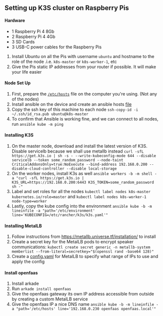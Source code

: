 ## Setting up K3S cluster on Raspberry Pis

#### Hardware
- 1 Raspberry Pi 4 8Gb
- 2 Raspberry Pi 4 4Gb
- 3 SD Cards
- 3 USB-C power cables for the Raspberry Pis

1. Install Ubuntu on all the Pis with username `ubuntu` and hostname to the role of the node .i.e. `k8s-master` or `k8s-worker-1`, etc
2. Give the Pis static IP addresses from your router if possible. It will make your life easier

#### Node Set Up
1. First, prepare the [`/etc/hosts`](hosts) file on the computer you're using. (Not any of the nodes)
2. Install ansible on the device and create an ansible hosts [file](ansible/hosts)
3. Copy the ssh key of this machine to each node `ssh-copy-id -i ~/.ssh/id_rsa.pub ubuntu@k8s-master`
4. To confirm that Ansible is working fine, and we can connect to all nodes, run `ansible kube -m ping`

#### Installing K3S
1.  On the master node, download and install the latest version of K3S. Disable servicelb because we shall use metallb instead
`curl -sfL https://get.k3s.io | sh -s - --write-kubeconfig-mode 644 --disable servicelb --token some_random_password --node-taint CriticalAddonsOnly=true:NoExecute --bind-address 192.168.0.200 --disable-cloud-controller --disable local-storage`
2. On the worker nodes, install K3s as well `ansible workers -b -m shell -a "curl -sfL https://get.k3s.io | K3S_URL=https://192.168.0.200:6443 K3S_TOKEN=some_random_password sh -"`
3. Label and set roles for all the nodes `kubectl label nodes k8s-master kubernetes.io/role=master` and `kubectl label nodes k8s-worker-1 node-type=worker`
4. Lastly, copy the kube config into the environment `ansible kube -b -m lineinfile -a "path='/etc/environment' line='KUBECONFIG=/etc/rancher/k3s/k3s.yaml'"`

#### Installing MetalLB
1. Follow instructions from https://metallb.universe.tf/installation/ to install
2. Create a secret key for the MetalLB pods to encrypt speaker communications: `kubectl create secret generic -n metallb-system memberlist --from-literal=secretkey="$(openssl rand -base64 128)"`
3. Create a [config.yaml](metallb/config.yaml) for MetalLB to specify what range of IPs to use and apply the config

#### Install openfaas
1. Install arkade
2. Run `arkade install openfaas`
3. Give the openfaas gateway its own IP address accessible from outside by creating a custom MetalLB service
4. Give the openfaas IP a nice DNS name `ansible kube -b -m lineinfile -a "path='/etc/hosts' line='192.168.0.230 openfaas openfaas.local'"`